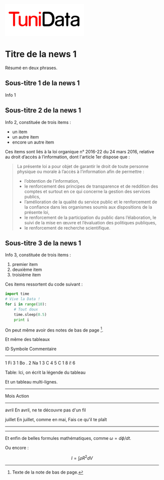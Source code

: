![TuniData Logo](pics/logo.png "TuniData, newsletter de la Data en Tunisie")


Titre de la news 1
===

Résumé en deux phrases.

Sous-titre 1 de la news 1
---

Info 1

Sous-titre 2 de la news 1
---

Info 2, constituée de trois items :

 * un item
 * un autre item
 * encore un autre item

Ces items sont liés à la loi organique n° 2016-22 du 24 mars 2016,
relative au droit d’accès à l’information, dont l'article 1er dispose que :

> La présente loi a pour objet de garantir le droit de toute personne physique ou morale à l’accès à l’information afin de permettre :
> - l’obtention de l’information,
> - le renforcement des principes de transparence et de reddition des comptes et surtout en ce qui concerne la gestion des services publics,
> - l’amélioration de la qualité du service public et le renforcement de la confiance dans les organismes soumis aux dispositions de la présente loi,
> - le renforcement de la participation du public dans l’élaboration, le suivi de la mise en œuvre et l’évaluation des politiques publiques,
> - le renforcement de recherche scientifique.

Sous-titre 3 de la news 1
---

Info 3, constituée de trois items : 

 1. premier item
 2. deuxième item
 3. troisième item

Ces items ressortent du code suivant :

~~~python
import time
# Vive la Data !
for i in range(10):
    # Tout doux
    time.sleep(0.5)
    print i
~~~

On peut même avoir des notes de bas de page [^1].

[^1]: Texte de la note de bas de page.

Et même des tableaux

ID  Symbole  Commentaire
--  -------  -----------
1   Fi       3
1   Bo       .
2   Na       1
3   C        4
5   C        1
8   i!       6


Table: Ici, on écrit la légende du tableau

Et un tableau multi-lignes.

--------  -----------------------
Mois      Action
--------  -----------------------
avril     En avril,
          ne te découvre pas
          d'un fil

juillet   En juillet,
          comme en mai,
          Fais ce qu'il te plaît
--------  -----------------------


***

Et enfin de belles formules mathématiques, comme $\omega = d\phi / dt$.

Ou encore :

$$I = \int \rho R^{2} dV$$

